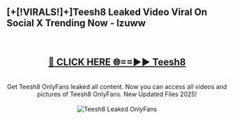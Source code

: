 <h2>[+[!VIRALS!]+]Teesh8 Leaked Video Viral On Social X Trending Now - lzuww</h2>
<br>
<div align="center">
<h2><a href="https://libra.edu.pl?Teesh8" rel="nofollow">🔴 CLICK HERE 🌐==►► Teesh8</a></h2>
<br>
Get Teesh8 OnlyFans leaked all content. Now you can access all videos and pictures of Teesh8 OnlyFans. New Updated Files 2025!
<br>
<br>
<a href="https://libra.edu.pl?Teesh8" rel="nofollow" data-target="animated-image.originalLink"><img src="https://i.ibb.co.com/WyWwxjT/player-gif2.gif" alt="Teesh8 Leaked OnlyFans" style="max-width: 100%; display: inline-block;" data-target="animated-image.originalImage"></a>
</div>
<br>